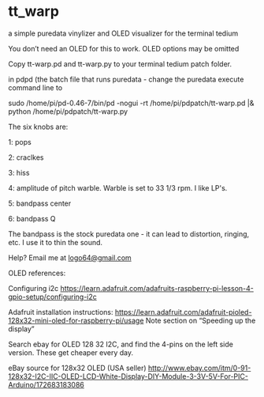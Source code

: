 # tt_warp
a simple puredata vinylizer and OLED visualizer for the terminal tedium

You don’t need an OLED for this to work. OLED options may be omitted

Copy tt-warp.pd and tt-warp.py to your terminal tedium patch folder.

in pdpd (the batch file that runs puredata - change the puredata execute command line to

sudo /home/pi/pd-0.46-7/bin/pd -nogui -rt /home/pi/pdpatch/tt-warp.pd |& python /home/pi/pdpatch/tt-warp.py

The six knobs are:

1: pops

2: craclkes

3: hiss

4: amplitude of pitch warble.  Warble is set to 33 1/3 rpm.  I like LP's.

5: bandpass center

6: bandpass Q


The bandpass is the stock puredata one - it can lead to distortion, ringing, etc.  I use it to thin the sound.

Help? Email me at logo64@gmail.com

OLED references:

Configuring i2c https://learn.adafruit.com/adafruits-raspberry-pi-lesson-4-gpio-setup/configuring-i2c

Adafruit installation instructions: https://learn.adafruit.com/adafruit-pioled-128x32-mini-oled-for-raspberry-pi/usage Note section on “Speeding up the display”

Search ebay for OLED 128 32 I2C, and find the 4-pins on the left side version.  These get cheaper every day.

eBay source for 128x32 OLED (USA seller) http://www.ebay.com/itm/0-91-128x32-I2C-IIC-OLED-LCD-White-Display-DIY-Module-3-3V-5V-For-PIC-Arduino/172683183086
